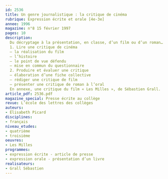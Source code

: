 ```yaml
---
id: 2536
title: Un genre journalistique : la critique de cinéma
rubrique: Expression écrite et orale [4e-3e]
annee: 1996
magazine: n°8 15 février 1997
pages: 10
description: 
  Du décryptage à la présentation, en classe, d’un film ou d’un roman…
  1. Lire une critique de cinéma
  – la réalisation du film
  – l’histoire
  – le point de vue défendu
  – mise en commun du questionnaire
  2. Produire et évaluer une critique
  – élaboration d’une fiche collective
  – rédiger une critique de film
  – présenter une critique de roman à l’oral
  En annexe, une critique du film « Les Milles », de Sébastien Grall.
article_pdf: 2536.pdf
magazine_special: Presse écrite au collège
revue: L’école des lettres des collèges
auteurs:
- Élisabeth Picard
disciplines:
- français
niveau_etudes:
- quatrième
- troisième
oeuvres:
- Les Milles
programmes:
- expression écrite - article de presse
- expression orale - présentation d’un livre
realisateurs:
- Grall Sébastien
---
```

